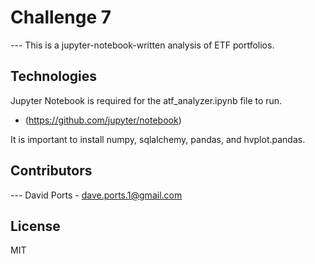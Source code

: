 # Challenge 7

--- This is a jupyter-notebook-written analysis of ETF portfolios.  

## Technologies

Jupyter Notebook is required for the atf_analyzer.ipynb file to run. 

* (https://github.com/jupyter/notebook)

It is important to install numpy, sqlalchemy, pandas, and hvplot.pandas.

## Contributors

--- David Ports - dave.ports.1@gmail.com

## License

MIT
